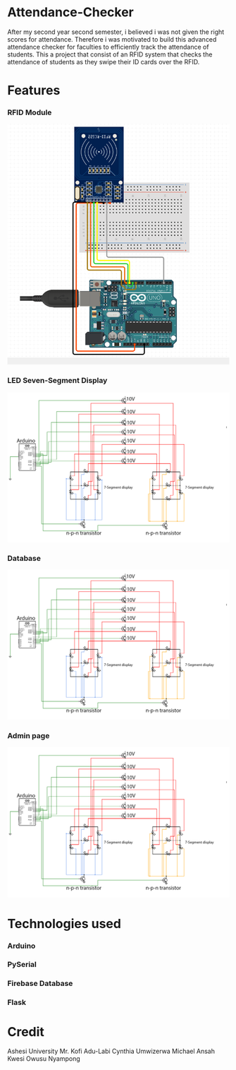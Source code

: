 # Attendance-Checker
After my second year second semester, i believed i was not given the right scores for attendance.
Therefore i was motivated to build this advanced attendance checker for faculties to efficiently track the attendance of students.
This a project that consist of an RFID system that checks the attendance of students as they swipe their ID cards over the RFID. 

# Features
### RFID Module
![rfid schematic](rfid.png)
### LED Seven-Segment Display
![7-seg schematic](schematic.jpg)
### Database
![7-seg schematic](schematic.jpg)
### Admin page
![7-seg schematic](schematic.jpg)

# Technologies used
### Arduino 
### PySerial
### Firebase Database
### Flask 

# Credit 
Ashesi University
Mr. Kofi Adu-Labi
Cynthia Umwizerwa
Michael Ansah 
Kwesi Owusu Nyampong

